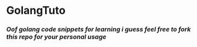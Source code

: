 # GolangTuto
### _Oof golang code snippets for learning i guess feel free to fork this repo for your personal usage_

